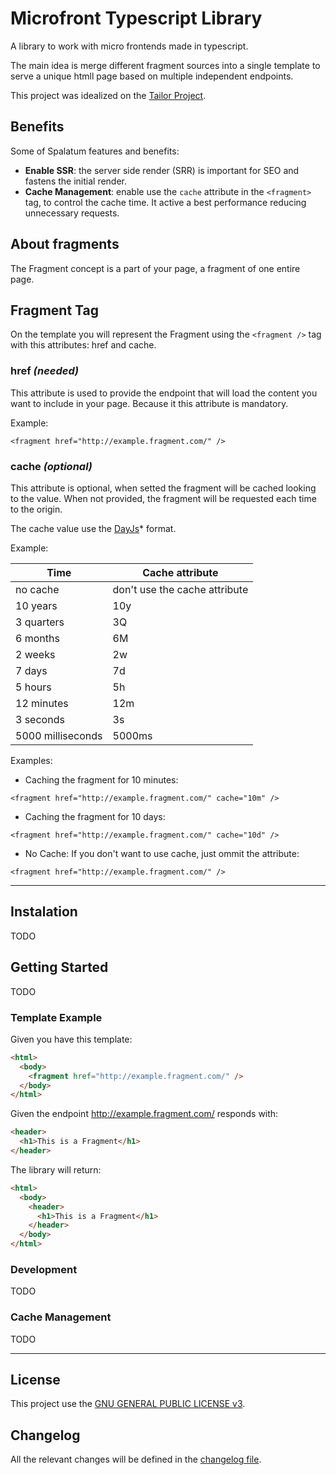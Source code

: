 # Microfront Typescript Library
A library to work with micro frontends made in typescript.

The main idea is merge different fragment sources into a single template to serve a unique htmll page based on multiple independent endpoints.

This project was idealized on the [Tailor Project](https://github.com/zalando/tailor).

## Benefits
Some of Spalatum features and benefits:

* **Enable SSR**: the server side render (SRR) is important for SEO and fastens the initial render.
* **Cache Management**: enable use the `cache` attribute in the `<fragment>` tag, to control the cache time. It active a best performance reducing unnecessary requests.

## About fragments

The Fragment concept is a part of your page, a fragment of one entire page.

## Fragment Tag
On the template you will represent the Fragment using the `<fragment />` tag with this attributes: href and cache.

### href *(needed)*
This attribute is used to provide the endpoint that will load the content you want to include in your page. Because it this attribute is mandatory.

Example:
```
<fragment href="http://example.fragment.com/" />
```

### cache *(optional)*
This attribute is optional, when setted the fragment will be cached looking to the value. When not provided, the fragment will be requested each time to the origin.

The cache value use the [DayJs](https://day.js.org/docs/en/manipulate/add)* format.

Example:

| Time	            | Cache attribute |
| ----------------- | --------------- |
| no cache          | don't use the cache attribute |
| 10 years	        | 10y |
| 3 quarters        | 3Q |
| 6 months          | 6M |
| 2 weeks           | 2w |
| 7 days            | 7d |
| 5 hours           | 5h |
| 12 minutes        | 12m |
| 3 seconds         | 3s |
| 5000 milliseconds | 5000ms |

Examples:

* Caching the fragment for 10 minutes:
```
<fragment href="http://example.fragment.com/" cache="10m" />
```

* Caching the fragment for 10 days:
```
<fragment href="http://example.fragment.com/" cache="10d" />
```

* No Cache:
If you don't want to use cache, just ommit the attribute:
```
<fragment href="http://example.fragment.com/" />
```

---

## Instalation
TODO

## Getting Started
TODO

### Template Example
Given you have this template:
```html
<html>
  <body>
    <fragment href="http://example.fragment.com/" />
  </body>
</html>
```
Given the endpoint http://example.fragment.com/ responds with:
```html
<header>
  <h1>This is a Fragment</h1>
</header>
```
The library will return:
```html
<html>
  <body>
    <header>
      <h1>This is a Fragment</h1>
    </header>
  </body>
</html>
```

### Development
TODO

### Cache Management
TODO

---

## License
This project use the [GNU GENERAL PUBLIC LICENSE v3](/LICENSE).

## Changelog
All the relevant changes will be defined in the [changelog file](/CHANGELOG.md).
